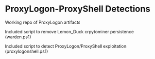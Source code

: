 # ProxyLogon-ProxyShell Detections

Working repo of ProxyLogon artifacts

Included script to remove Lemon_Duck crpytominer persistence (warden.ps1)

Included script to detect ProxyLogon/ProxyShell exploitation (proxylogonshell.ps1)
